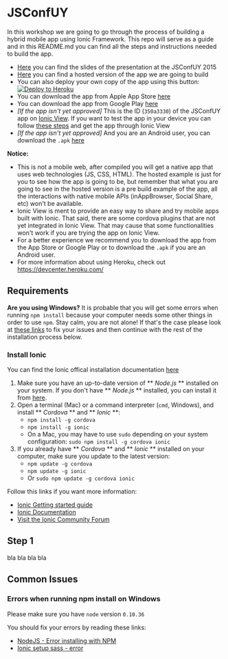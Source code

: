 # JSConfUY

In this workshop we are going to go through the process of building a hybrid mobile app using Ionic Framework.
This repo will serve as a guide and in this README.md you can find all the steps and instructions needed to build the app.

* [Here](http://startapplabs.github.io/starting-with-ionic/#/) you can find the slides of the presentation at the JSConfUY 2015
* [Here](https://jsconfuy2015.herokuapp.com/) you can find a hosted version of the app we are going to build
* You can also deploy your own copy of the app using this button: [![Deploy to Heroku](https://www.herokucdn.com/deploy/button.png)](https://heroku.com/deploy?template=https://github.com/startapplabs/jsconfuy/tree/master)
* You can download the app from Apple App Store [here]()
* You can download the app from Google Play [here]()
* *[If the app isn't yet approved]* This is the ID (`350a3330`) of the JSConfUY app on [Ionic View](). If you want to test the app in your device you can follow [these steps]() and get the app through Ionic View
* *[If the app isn't yet approved]* And you are an Android user, you can download the `.apk` [here]()

**Notice:**
* This is not a mobile web, after compiled you will get a native app that uses web technologies (JS, CSS, HTML). The hosted example is just for you to see how the app is going to be, but remember that what you are going to see in the hosted version is a pre build example of the app, all the interactions with native mobile APIs (inAppBrowser, Social Share, etc) won't be available.
* Ionic View is ment to provide an easy way to share and try mobile apps built with Ionic. That said, there are some cordova plugins that are not yet integrated in Ionic View. That may cause that some functionalities won't work if you are trying the app on Ionic View.
* For a better experience we recommend you to download the app from the App Store or Google Play or to download the `.apk` if you are an Android user.
* For more information about using Heroku, check out https://devcenter.heroku.com/

## <a name="requirements">Requirements</a>

**Are you using Windows?** It is probable that you will get some errors when running `npm install` because your computer needs some other things in order to use `npm`. Stay calm, you are not alone! If that's the case please look at [these links](#uglify-minify-and-obfuscate "Uglify, minify and obfuscate your code") to fix your issues and then continue with the rest of the installation process below.

### Install Ionic
You can find the Ionic offical installation documentation [here](http://ionicframework.com/docs/guide/installation.html)

1. Make sure you have an up-to-date version of ** *Node.js* ** installed on your system. If you don't have ** *Node.js* ** installed, you can install it from [here](http://nodejs.org/).
2. Open a terminal (Mac) or a command interpreter (`cmd`, Windows), and install ** *Cordova* ** and ** *Ionic* **:
    - `npm install -g cordova`
    - `npm install -g ionic`
    - On a Mac, you may have to use `sudo` depending on your system configuration: `sudo npm install -g cordova ionic`
3. If you already have ** *Cordova* ** and ** *Ionic* ** installed on your computer, make sure you update to the latest version:
    - `npm update -g cordova`
    - `npm update -g ionic`
    - Or `sudo npm update -g cordova ionic`

Follow this links if you want more information:
* [Ionic Getting started guide](ionicframework.com/getting-started)
* [Ionic Documentation](ionicframework.com/docs)
* [Visit the Ionic Community Forum](forum.ionicframework.com)

## <a name="step-1">Step 1</a>

bla bla bla bla

## <a name="common-issues">Common Issues</a>
### <a name="errors-when-running-npm-install-on-windows">Errors when running npm install on Windows</a>

Please make sure you have `node` version `0.10.36`

You should fix your errors by reading these links:
* [NodeJS - Error installing with NPM](http://stackoverflow.com/questions/21365714/nodejs-error-installing-with-npm/21366601#21366601)
* [Ionic setup sass - error](http://forum.ionicframework.com/t/ionic-setup-sass-error/17843)
